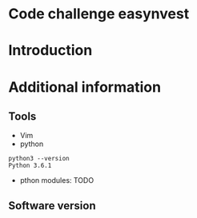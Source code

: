 # Code challenge easynvest

# Introduction

# Additional information

## Tools
* Vim
* python
```
python3 --version
Python 3.6.1
```
* pthon modules:
TODO

## Software version
